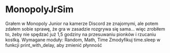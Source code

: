 # MonopolyJrSim
Grałem w Monopoly Junior na kamerze Discord ze znajomymi, ale potem zdałem sobie sprawę, że gra w zasadzie rozgrywa się sama... więc zrobiłem to, żeby nie spędzać już 1,5 godziny na przesuwaniu pionków i rzucaniu kostką.
Wymagane moduły: Random, Math, Time
Zmodyfikuj time.sleep w funkcji print_with_delay, aby zmienić płynność
